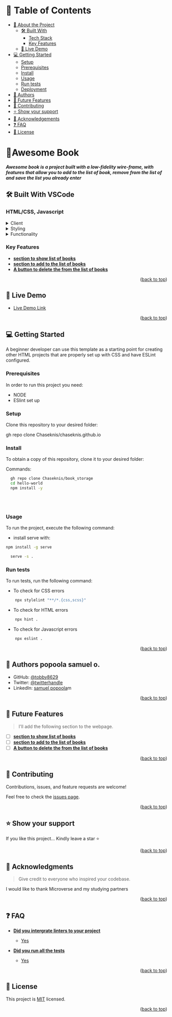 
<a name="readme-top"></a>


</div>

# 📗 Table of Contents

- [📖 About the Project](#portfolio)
  - [🛠 Built With](#htmlt_and_css)
    - [Tech Stack](#tech-stack)
    - [Key Features](#mobile_size)
  - [🚀 Live Demo](#live-demo)
- [💻 Getting Started](#getting-started)
  - [Setup](#setup)
  - [Prerequisites](#prerequisites)
  - [Install](#install)
  - [Usage](#usage)
  - [Run tests](#run-tests)
  - [Deployment](#triangular_flag_on_post-deployment)
- [👥 Authors](#authors)
- [🔭 Future Features](#future-features)
- [🤝 Contributing](#contributing)
- [⭐️ Show your support](#support)
- [🙏 Acknowledgements](#acknowledgements)
- [❓ FAQ](#faq)
- [📝 License](#license)


# 📖<a name="about-project">Awesome Book</a>


***Awesome book is a project built with a low-fidelity wire-frame, with features that allow you to add to the list of book, remove from the list of and save the list you already enter***


## 🛠 Built With <a name="built-with">VSCode</a>

### <a name="tech-stack">HTML/CSS, Javascript</a>


<details>
  <summary>Client</summary>
  <ul>
    <li><a href="https://reactjs.org/">HTML</a></li>
  </ul>
</details>

<details>
  <summary>Styling</summary>
  <ul>
    <li><a href="https://expressjs.com/">CSS</a></li>
  </ul>
</details>

<details>
<summary>Functionality</summary>
  <ul>
    <li><a href="https://www.postgresql.org/">Javascript_ES6</a></li>
  </ul>
</details>

<!-- Features -->

### Key Features <a name="key-features"></a>


- **[section to show list of books]()**
- **[section to add to the list of books]()**
- **[A button to delete the from the list of books]()**

<p align="right">(<a href="#readme-top">back to top</a>)</p>

## 🚀 Live Demo <a name="live-demo"></a>


- [Live Demo Link](https://tobby8629.github.io/Awesome_book/)



<p align="right">(<a href="#readme-top">back to top</a>)</p>

## 💻 Getting Started <a name="getting-started"></a>


A beginner developer can use this template as a starting point for creating other HTML projects that are properly set up with CSS and have ESLint configured.

### Prerequisites

In order to run this project you need:

- NODE
- ESlint set up


### Setup

Clone this repository to your desired folder:

gh repo clone Chaseknis/chaseknis.github.io

### Install

To obtain a copy of this repository, clone it to your desired folder:

Commands: 

```sh
  gh repo clone Chaseknis/book_storage
  cd hello-world
  npm install -y
```
<br><br>

### Usage

To run the project, execute the following command:

- install serve with: 
```sh
npm install -g serve
```

```sh
  serve -s .
```

### Run tests

To run tests, run the following command:

- To check for CSS errors

```sh
    npx stylelint "**/*.{css,scss}"

```
- To check for HTML errors

```sh
    npx hint .
```

- To check for Javascript errors

```sh
    npx eslint .
```


<p align="right">(<a href="#readme-top">back to top</a>)</p>

## 👥 Authors <a name="authors">popoola samuel o.</a>



- GitHub: [@tobby8629](https://github.com/tobby8629)
- Twitter: [@twitterhandle](https://twitter.com/twitterhandle)
- LinkedIn: [samuel popoola](https://linkedin.com/in/samuel-popoola-tobby/)m


<p align="right">(<a href="#readme-top">back to top</a>)</p>


## 🔭 Future Features <a name="future-features"></a>

> I'll add the following section to the webpage.

- [ ] **[section to show list of books]()**
- [ ] **[section to add to the list of books]()**
- [ ] **[A button to delete the from the list of books]()**

<p align="right">(<a href="#readme-top">back to top</a>)</p>


## 🤝 Contributing <a name="contributing"></a>

Contributions, issues, and feature requests are welcome!

Feel free to check the [issues page](https://github.com/Chaseknis/book_storage/issues).

<p align="right">(<a href="#readme-top">back to top</a>)</p>


## ⭐️ Show your support <a name="support"></a>


If you like this project... Kindly leave a star ⭐

<p align="right">(<a href="#readme-top">back to top</a>)</p>


## 🙏 Acknowledgments <a name="acknowledgements"></a>

> Give credit to everyone who inspired your codebase.

I would like to thank Microverse and my studying partners


<p align="right">(<a href="#readme-top">back to top</a>)</p>

<!-- FAQ (optional) -->

## ❓ FAQ <a name="faq"></a>


- **[Did you intergrate linters to your project]()**

  - [Yes]()

- **[Did you run all the tests]()**

  - [Yes]()

<p align="right">(<a href="#readme-top">back to top</a>)</p>

<!-- LICENSE -->

## 📝 License <a name="license"></a>

This project is [MIT](./LICENSE) licensed.

<p align="right">(<a href="#readme-top">back to top</a>)</p>

